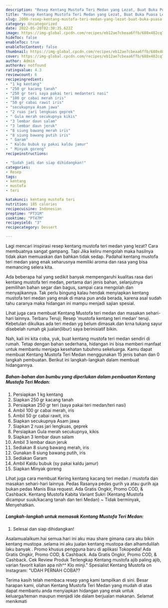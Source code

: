 ```yaml
---
description: "Resep Kentang Mustofa Teri Medan yang Lezat, Buat Buka Puasa Lezat"
title: "Resep Kentang Mustofa Teri Medan yang Lezat, Buat Buka Puasa Lezat"
slug: 2098-resep-kentang-mustofa-teri-medan-yang-lezat-buat-buka-puasa-lezat
category: Uncategorized
date: 2022-05-20T02:30:35.622Z
image: https://img-global.cpcdn.com/recipes/eb12ae7cbeaa6ffb/680x482cq70/kentang-mustofa-teri-medan-foto-resep-utama.jpg
hideToc: false
enableToc: true
enableTocContent: false
thumbnail: https://img-global.cpcdn.com/recipes/eb12ae7cbeaa6ffb/680x482cq70/kentang-mustofa-teri-medan-foto-resep-utama.jpg
cover: https://img-global.cpcdn.com/recipes/eb12ae7cbeaa6ffb/680x482cq70/kentang-mustofa-teri-medan-foto-resep-utama.jpg
author: Admin
authorAv: notfound
ratingvalue: 4.3
reviewcount: 6
recipeingredient:
- "1 kg kentang"
- "250 gr kacang tanah"
- "250 gr teri saya pakai teri medanteri nasi"
- "100 gr cabai merah iris"
- "50 gr cabai rawit iris"
- "secukupnya Asam jawa"
- "2 ruas jari lengkuas geprek"
- " Gula merah secukupnya kikis"
- "3 lembar daun salam"
- "3 lembar daun jeruk"
- "8 siung bawang merah iris"
- "8 siung bawang putih iris"
- " Garam"
- " Kaldu bubuk sy pakai kaldu jamur"
- " Minyak goreng"
recipeinstructions:

- "Sudah jadi dan siap dihidangkan!"
categories:
- Resep
tags:
- kentang
- mustofa
- teri

katakunci: kentang mustofa teri 
nutrition: 185 calories
recipecuisine: Indonesian
preptime: "PT31M"
cooktime: "PT47M"
recipeyield: "3"
recipecategory: Dessert

---
```



Lagi mencari inspirasi resep kentang mustofa teri medan yang lezat? Cara membuatnya sangat gampang. Tapi Jika keliru mengolah maka hasilnya tidak akan memuaskan dan bahkan tidak sedap. Padahal kentang mustofa teri medan yang enak seharusnya memiliki aroma dan rasa yang bisa memancing selera kita.


Ada beberapa hal yang sedikit banyak mempengaruhi kualitas rasa dari kentang mustofa teri medan, pertama dari jenis bahan, selanjutnya pemilihan bahan segar dan bagus, sampai cara mengolah dan menyajikannya. Tak perlu bingung kalau hendak menyiapkan kentang mustofa teri medan yang enak di mana pun anda berada, karena asal sudah tahu caranya maka hidangan ini mampu menjadi sajian spesial.

Lihat juga cara membuat Kentang Mustofa teri medan dan masakan sehari-hari lainnya. Terbaru Teruji; Resep &#39;mustofa kentang teri medan&#39; teruji. Kebetulan dikulkas ada teri medan yg belum dimasak.dan krna tukang sayur disebelah rumah gk jualan(libur) saya berinisiatif bikin.


Nah, kali ini kita coba, yuk, buat kentang mustofa teri medan sendiri di rumah. Tetap dengan bahan sederhana, hidangan ini bisa memberi manfaat untuk membantu menjaga kesehatan tubuhmu sekeluarga. Kamu dapat membuat Kentang Mustofa Teri Medan menggunakan 15 jenis bahan dan 0 langkah pembuatan. Berikut ini langkah-langkah dalam membuat hidangannya.

<!--inarticleads1-->

##### Bahan-bahan dan bumbu yang diperlukan dalam pembuatan Kentang Mustofa Teri Medan:

1. Persiapkan 1 kg kentang
1. Siapkan 250 gr kacang tanah
1. Persiapkan 250 gr teri (saya pakai teri medan/teri nasi)
1. Ambil 100 gr cabai merah, iris
1. Ambil 50 gr cabai rawit, iris
1. Siapkan secukupnya Asam jawa
1. Siapkan 2 ruas jari lengkuas, geprek
1. Persiapkan  Gula merah secukupnya, kikis
1. Siapkan 3 lembar daun salam
1. Ambil 3 lembar daun jeruk
1. Sediakan 8 siung bawang merah, iris
1. Gunakan 8 siung bawang putih, iris
1. Sediakan  Garam
1. Ambil  Kaldu bubuk (sy pakai kaldu jamur)
1. Siapkan  Minyak goreng


Lihat juga cara membuat Kering kentang kacang teri medan / mustofa dan masakan sehari-hari lainnya. Pedas Rasanya pedas gurih ya atau gurih aja bukan pedas Manis Bisa request. Ada Gratis Ongkir, Promo COD, &amp; Cashback. Kentang Mustofa Kabita Variant Sukri (Kentang Mustofa dicampur suuk/kacang tanah dan teri Medan) ~ Tidak berminyak, Menyehatkan. 

<!--inarticleads2-->

##### Langkah-langkah untuk memasak Kentang Mustofa Teri Medan:


1. Selesai dan siap dihidangkan!

Asalamualaikum.hai semua.hari ini aku mau share gimana cara aku bikin kentang mustopa .selama ini aku jualan kentang mustopa dan alhamdulilah laku banyak . Promo khusus pengguna baru di aplikasi Tokopedia! Ada Gratis Ongkir, Promo COD, &amp; Cashback. Ada Gratis Ongkir, Promo COD, &amp; Cashback. Cek Review Produk Terlengkap Kentang mustofa ajib paling ajib, varian favorit kalian apa nih^^ Klo minji.&#34; Spesialist Kentang Mustofa on Instagram: &#34;UDAH PERNAH COBA?? 

Terima kasih telah membaca resep yang kami tampilkan di sini. Besar harapan kami, olahan Kentang Mustofa Teri Medan yang mudah di atas dapat membantu anda menyiapkan hidangan yang enak untuk keluarga/teman maupun menjadi ide dalam berjualan makanan. Selamat menikmati
